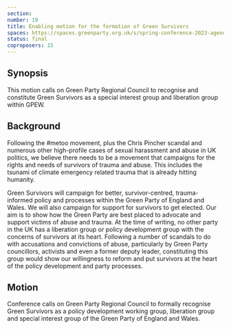 ```yaml
---
section:
number: 19
title: Enabling motion for the formation of Green Survivors
spaces: https://spaces.greenparty.org.uk/s/spring-conference-2023-agenda-forum/?contentId=119571
status: final
coproposers: 15
---
```

## Synopsis
This motion calls on Green Party Regional Council to recognise and constitute Green Survivors as a special interest group and liberation group within GPEW.

## Background
Following the #metoo movement, plus the Chris Pincher scandal and numerous other high-profile cases of sexual harassment and abuse in UK politics, we believe there needs to be a movement that campaigns for the rights and needs of survivors of trauma and abuse. This includes the tsunami of climate emergency related trauma that is already hitting humanity.

Green Survivors will campaign for better, survivor-centred, trauma-informed policy and processes within the Green Party of England and Wales. We will also campaign for support for survivors to get elected. Our aim is to show how the Green Party are best placed to advocate and support victims of abuse and trauma. At the time of writing, no other party in the UK has a liberation group or policy development group with the concerns of survivors at its heart. Following a number of scandals to do with accusations and convictions of abuse, particularly by Green Party councillors, activists and even a former deputy leader, constituting this group would show our willingness to reform and put survivors at the heart of the policy development and party processes.

## Motion
Conference calls on Green Party Regional Council to formally recognise Green Survivors as a policy development working group, liberation group and special interest group of the Green Party of England and Wales.
